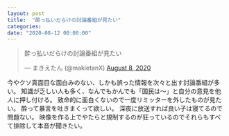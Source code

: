 ```yaml
---
layout: post
title:  "酔っ払いだらけの討論番組が見たい"
categories: 
date: "2020-08-12 00:00:00"
---
```


<blockquote class="twitter-tweet tw-align-center"><p lang="ja" dir="ltr">酔っ払いだらけの討論番組が見たい</p>&mdash; まきえたん (@makietanX) <a href="https://twitter.com/makietanX/status/1292029925092806659?ref_src=twsrc%5Etfw">August 8, 2020</a></blockquote> <script async src="https://platform.twitter.com/widgets.js" charset="utf-8"></script>

今やクソ真面目な面白みのない、しかも誤った情報を次々と出す討論番組が多い。
知識が乏しい人も多く、なんでもかんでも「国民は〜」と自分の意見を他人に押し付ける。
致命的に面白くないので一度リミッターを外したものが見たい。
酔って暴言を吐きまくって欲しい。
深夜に放送すれば良い子は寝てるので問題ない。
映像を作る上でやたらと規制するのが狂っているのでそれらもすべて排除して本音が聞きたい。
